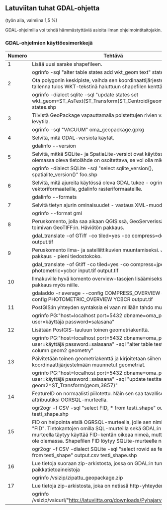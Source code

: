 ## Latuviitan tuhat GDAL-ohjetta

(työn alla, valmiina 1,5 %)

GDAL-ohjelmilla voi tehdä hämmästyttäviä asioita ilman ohjelmointitaitojakin.


### GDAL-ohjelmien käyttöesimerkkejä

|Numero| Tehtävä|      
|---|---|
|1| Lisää uusi sarake shapefileen.
||ogrinfo -sql "alter table states add wkt_geom text" states.shp
|2| Ota polygonin keskipiste, vaihda sen koordinaattijärjestelmä, ja tallenna tulos WKT-tekstinä haluttuun shapefilen kenttään.
||ogrinfo -dialect sqlite -sql "update states set wkt_geom=ST_AsText(ST_Transform(ST_Centroid(geometry),3857))" states.shp
|3| Tiivistä GeoPackage vapauttamalla poistettujen rivien vaatima levytila.
||ogrinfo -sql "VACUUM" oma_geopackage.gpkg
|4| Selvitä, mitä GDAL-versiota käytät.
||gdalinfo --version
|5| Selvitä, mitkä SQLite- ja SpatiaLite-versiot ovat käytössä - joku olemassa oleva tietolähde on osoitettava, se voi olla mikä tahansa.
||ogrinfo -dialect SQLite -sql "select sqlite_version(), spatialite_version()" foo.shp
|6| Selvitä, mitä ajureita käytössä oleva GDAL tukee - ogrinfo vektoriformaateille, gdalinfo rasteriformaateille.
||gdalinfo --formats
|7| Selvitä tietyn ajurin ominaisuudet - vastaus XML-muodossa.
||ogrinfo --format gml
|8| Peruskomento, jolla saa aikaan QGIS:ssä, GeoServerissä ym. hyvin toimivan GeoTIFF:in. Häviötön pakkaus.
||gdal_translate -of GTiff -co tiled=yes -co compress=deflate input.tif output.tif
|9| Peruskomento ilma- ja satelliittikuvien muuntamiseksi. JPEG-pakkaus - pieni tiedostokoko.
||gdal_translate -of Gtiff -co tiled=yes -co compress=jpeg --config photometric=ycbcr input.tif output.tif
|10| Ilmakuville hyvä komento overview-tasojen lisäämiseksi - tehokas pakkaus myös niille.
||gdaladdo -r average --config COMPRESS_OVERVIEW JPEG --config PHOTOMETRIC_OVERVIEW YCBCR output.tif
|11| PostGIS:in yhteyden syntaksia ei vaan millään tahdo muistaa ulkoa.
||ogrinfo PG:"host=localhost port=5432 dbname=oma_postgis user=käyttäjä password=salasana"
|12| Lisätään PostGIS-tauluun toinen geometriakenttä.
||ogrinfo PG:"host=localhost port=5432 dbname=oma_postgis user=käyttäjä password=salasana" -sql "alter table testitaulu add column geom2 geometry"
|13| Päivitetään toinen geometriakenttä ja kirjoitetaan siihen toiseen koordinaattijärjestelmään muunnetut geometriat.
||ogrinfo PG:"host=localhost port=5432 dbname=oma_postgis user=käyttäjä password=salasana" -sql "update testitaulu set geom2=ST_Transform(geom,3857)"
|14| FeatureID on normaalisti piilotettu. Näin sen saa tavalliseksi attribuutiksi OGRSQL-murteella.
||ogr2ogr -f CSV -sql "select FID, * from testi_shape" output.csv testi_shape.shp
|15| FID on helpointa etsiä OGRSQL-murteella, jolle sen nimi on aina "FID". Tietokantojen omilla SQL-murteilla sekä GDAL:in SQLite-murteella täytyy käyttää FID-kentän oikeaa nimeä, mutta aina sitä ei ole olemassa. Shapefilen FID löytyy SQLite-murteelle näin.
||ogr2ogr -f CSV -dialect SQLite -sql "select rowid as feature_id, * from testi_shape" output.csv testi_shape.shp
|16| Lue tietoja suoraan zip-arkistosta, jossa on GDAL:in tunnistamia paikkatietoaineistoja
||ogrinfo /vsizip/zipattu_geopackage.zip
|17| Lue tietoja zip-arkistosta, joka on netissä http-yhteyden takana
||ogrinfo /vsizip/vsicurl/"http://latuviitta.org/downloads/Pyhajarvi_001.zip"


